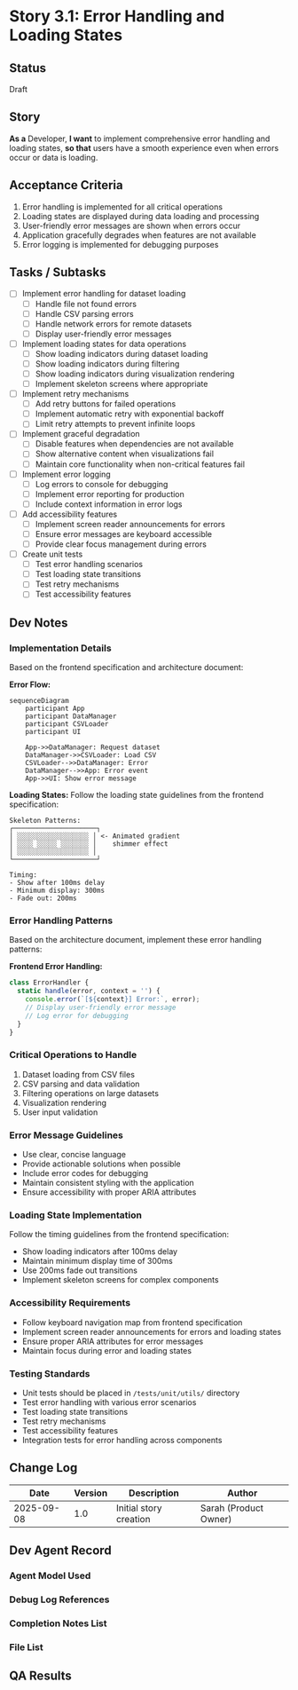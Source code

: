 # Story 3.1: Error Handling and Loading States

## Status
Draft

## Story
**As a** Developer,
**I want** to implement comprehensive error handling and loading states,
**so that** users have a smooth experience even when errors occur or data is loading.

## Acceptance Criteria
1. Error handling is implemented for all critical operations
2. Loading states are displayed during data loading and processing
3. User-friendly error messages are shown when errors occur
4. Application gracefully degrades when features are not available
5. Error logging is implemented for debugging purposes

## Tasks / Subtasks
- [ ] Implement error handling for dataset loading
  - [ ] Handle file not found errors
  - [ ] Handle CSV parsing errors
  - [ ] Handle network errors for remote datasets
  - [ ] Display user-friendly error messages
- [ ] Implement loading states for data operations
  - [ ] Show loading indicators during dataset loading
  - [ ] Show loading indicators during filtering
  - [ ] Show loading indicators during visualization rendering
  - [ ] Implement skeleton screens where appropriate
- [ ] Implement retry mechanisms
  - [ ] Add retry buttons for failed operations
  - [ ] Implement automatic retry with exponential backoff
  - [ ] Limit retry attempts to prevent infinite loops
- [ ] Implement graceful degradation
  - [ ] Disable features when dependencies are not available
  - [ ] Show alternative content when visualizations fail
  - [ ] Maintain core functionality when non-critical features fail
- [ ] Implement error logging
  - [ ] Log errors to console for debugging
  - [ ] Implement error reporting for production
  - [ ] Include context information in error logs
- [ ] Add accessibility features
  - [ ] Implement screen reader announcements for errors
  - [ ] Ensure error messages are keyboard accessible
  - [ ] Provide clear focus management during errors
- [ ] Create unit tests
  - [ ] Test error handling scenarios
  - [ ] Test loading state transitions
  - [ ] Test retry mechanisms
  - [ ] Test accessibility features

## Dev Notes
### Implementation Details
Based on the frontend specification and architecture document:

**Error Flow:**
```mermaid
sequenceDiagram
    participant App
    participant DataManager
    participant CSVLoader
    participant UI

    App->>DataManager: Request dataset
    DataManager->>CSVLoader: Load CSV
    CSVLoader-->>DataManager: Error
    DataManager-->>App: Error event
    App->>UI: Show error message
```

**Loading States:**
Follow the loading state guidelines from the frontend specification:
```
Skeleton Patterns:
┌─────────────────────┐
│ ░░░░░░░░░░░░░░░░░░ │ <- Animated gradient
│ ░░░░ ░░░░░ ░░░░░░░ │    shimmer effect
│ ░░░░░░░░░░░░░░░░░░ │
└─────────────────────┘

Timing:
- Show after 100ms delay
- Minimum display: 300ms
- Fade out: 200ms
```

### Error Handling Patterns
Based on the architecture document, implement these error handling patterns:

**Frontend Error Handling:**
```javascript
class ErrorHandler {
  static handle(error, context = '') {
    console.error(`[${context}] Error:`, error);
    // Display user-friendly error message
    // Log error for debugging
  }
}
```

### Critical Operations to Handle
1. Dataset loading from CSV files
2. CSV parsing and data validation
3. Filtering operations on large datasets
4. Visualization rendering
5. User input validation

### Error Message Guidelines
- Use clear, concise language
- Provide actionable solutions when possible
- Include error codes for debugging
- Maintain consistent styling with the application
- Ensure accessibility with proper ARIA attributes

### Loading State Implementation
Follow the timing guidelines from the frontend specification:
- Show loading indicators after 100ms delay
- Maintain minimum display time of 300ms
- Use 200ms fade out transitions
- Implement skeleton screens for complex components

### Accessibility Requirements
- Follow keyboard navigation map from frontend specification
- Implement screen reader announcements for errors and loading states
- Ensure proper ARIA attributes for error messages
- Maintain focus during error and loading states

### Testing Standards
- Unit tests should be placed in `/tests/unit/utils/` directory
- Test error handling with various error scenarios
- Test loading state transitions
- Test retry mechanisms
- Test accessibility features
- Integration tests for error handling across components

## Change Log

| Date | Version | Description | Author |
|------|---------|-------------|--------|
| 2025-09-08 | 1.0 | Initial story creation | Sarah (Product Owner) |

## Dev Agent Record

### Agent Model Used

### Debug Log References

### Completion Notes List

### File List

## QA Results